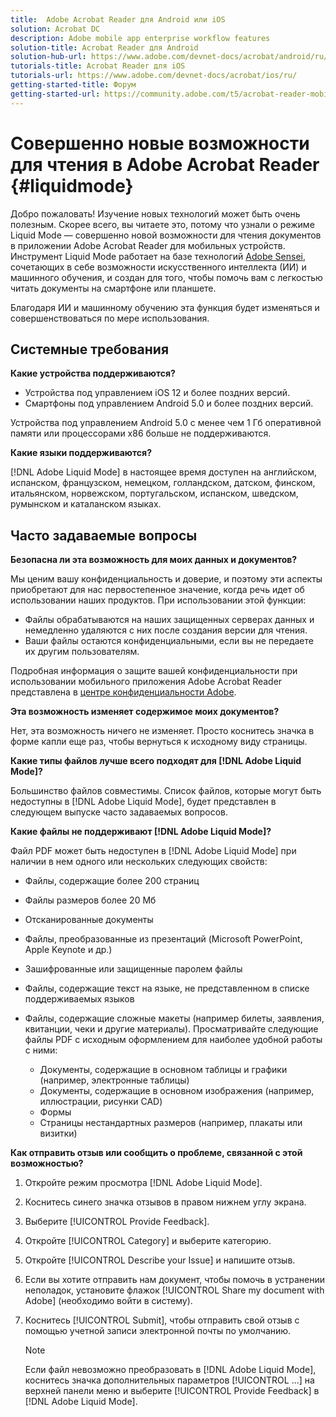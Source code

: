 ```yaml
---
title:  Adobe Acrobat Reader для Android или iOS
solution: Acrobat DC
description: Adobe mobile app enterprise workflow features
solution-title: Acrobat Reader для Android
solution-hub-url: https://www.adobe.com/devnet-docs/acrobat/android/ru/
tutorials-title: Acrobat Reader для iOS
tutorials-url: https://www.adobe.com/devnet-docs/acrobat/ios/ru/
getting-started-title: Форум
getting-started-url: https://community.adobe.com/t5/acrobat-reader-mobile/bd-p/acrobat-reader-mobile?page=1&sort=latest_replies&filter=all
---
```


# Совершенно новые возможности для чтения в Adobe Acrobat Reader {#liquidmode}

Добро пожаловать! Изучение новых технологий может быть очень полезным. Скорее всего, вы читаете это, потому что узнали о режиме Liquid Mode — совершенно новой возможности для чтения документов в приложении Adobe Acrobat Reader для мобильных устройств. Инструмент Liquid Mode работает на базе технологий [Adobe Sensei](https://www.adobe.com/sensei.html), сочетающих в себе возможности искусственного интеллекта (ИИ) и машинного обучения, и создан для того, чтобы помочь вам с легкостью читать документы на смартфоне или планшете.

Благодаря ИИ и машинному обучению эта функция будет изменяться и совершенствоваться по мере использования.

## Системные требования

**Какие устройства поддерживаются?**

* Устройства под управлением iOS 12 и более поздних версий.
* Смартфоны под управлением Android 5.0 и более поздних версий.

Устройства под управлением Android 5.0 с менее чем 1 Гб оперативной памяти или процессорами x86 больше не поддерживаются.

**Какие языки поддерживаются?**

[!DNL Adobe Liquid Mode] в настоящее время доступен на английском, испанском, французском, немецком, голландском, датском, финском, итальянском, норвежском, португальском, испанском, шведском, румынском и каталанском языках.

## Часто задаваемые вопросы

**Безопасна ли эта возможность для моих данных и документов?**

Мы ценим вашу конфиденциальность и доверие, и поэтому эти аспекты приобретают для нас первостепенное значение, когда речь идет об использовании наших продуктов. При использовании этой функции:

* Файлы обрабатываются на наших защищенных серверах данных и немедленно удаляются с них после создания версии для чтения.
* Ваши файлы остаются конфиденциальными, если вы не передаете их другим пользователям.

Подробная информация о защите вашей конфиденциальности при использовании мобильного приложения Adobe Acrobat Reader представлена в [центре конфиденциальности Adobe](https://www.adobe.com/privacy.html).

**Эта возможность изменяет содержимое моих документов?**

Нет, эта возможность ничего не изменяет. Просто коснитесь значка в форме капли еще раз, чтобы вернуться к исходному виду страницы.

**Какие типы файлов лучше всего подходят для [!DNL Adobe Liquid Mode]?**

Большинство файлов совместимы. Список файлов, которые могут быть недоступны в [!DNL Adobe Liquid Mode], будет представлен в следующем выпуске часто задаваемых вопросов.

**Какие файлы не поддерживают [!DNL Adobe Liquid Mode]?**

Файл PDF может быть недоступен в [!DNL Adobe Liquid Mode] при наличии в нем одного или нескольких следующих свойств:

* Файлы, содержащие более 200 страниц
* Файлы размеров более 20 Мб
* Отсканированные документы
* Файлы, преобразованные из презентаций (Microsoft PowerPoint, Apple Keynote и др.)
* Зашифрованные или защищенные паролем файлы
* Файлы, содержащие текст на языке, не представленном в списке поддерживаемых языков
* Файлы, содержащие сложные макеты (например билеты, заявления, квитанции, чеки и другие материалы). Просматривайте следующие файлы PDF с исходным оформлением для наиболее удобной работы с ними:

  * Документы, содержащие в основном таблицы и графики (например, электронные таблицы)
  * Документы, содержащие в основном изображения (например, иллюстрации, рисунки CAD)
  * Формы
  * Страницы нестандартных размеров (например, плакаты или визитки)

**Как отправить отзыв или сообщить о проблеме, связанной с этой возможностью?**

1. Откройте режим просмотра [!DNL Adobe Liquid Mode].
1. Коснитесь синего значка отзывов в правом нижнем углу экрана.
1. Выберите [!UICONTROL Provide Feedback].
1. Откройте [!UICONTROL Category] и выберите категорию.
1. Откройте [!UICONTROL Describe your Issue] и напишите отзыв.
1. Если вы хотите отправить нам документ, чтобы помочь в устранении неполадок, установите флажок [!UICONTROL Share my document with Adobe] (необходимо войти в систему).
1. Коснитесь [!UICONTROL Submit], чтобы отправить свой отзыв с помощью учетной записи электронной почты по умолчанию.

   >[!NOTE]
   >
   >Если файл невозможно преобразовать в [!DNL Adobe Liquid Mode], коснитесь значка дополнительных параметров [!UICONTROL ...] на верхней панели меню и выберите [!UICONTROL Provide Feedback] в [!DNL Adobe Liquid Mode].